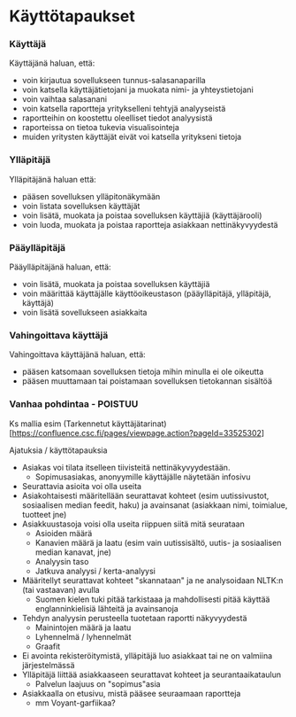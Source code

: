 # Käyttötapaukset

### Käyttäjä

Käyttäjänä haluan, että:
* voin kirjautua sovellukseen tunnus-salasanaparilla
* voin katsella käyttäjätietojani ja muokata nimi- ja yhteystietojani
* voin vaihtaa salasanani
* voin katsella raportteja yritykselleni tehtyjä analyyseistä
* raportteihin on koostettu oleelliset tiedot analyysistä
* raporteissa on tietoa tukevia visualisointeja
* muiden yritysten käyttäjät eivät voi katsella yritykseni tietoja 

### Ylläpitäjä

Ylläpitäjänä haluan että:
* pääsen sovelluksen ylläpitonäkymään
* voin listata sovelluksen käyttäjät
* voin lisätä, muokata ja poistaa sovelluksen käyttäjiä (käyttäjärooli)
* voin luoda, muokata ja poistaa raportteja asiakkaan nettinäkyvyydestä

### Pääylläpitäjä

Pääylläpitäjänä haluan, että:
* voin lisätä, muokata ja poistaa sovelluksen käyttäjiä
* voin määrittää käyttäjälle käyttöoikeustason (pääylläpitäjä, ylläpitäjä, käyttäjä)
* voin lisätä sovellukseen asiakkaita

### Vahingoittava käyttäjä

Vahingoittava käyttäjänä haluan, että:
* pääsen katsomaan sovelluksen tietoja mihin minulla ei ole oikeutta
* pääsen muuttamaan tai poistamaan sovelluksen tietokannan sisältöä


### Vanhaa pohdintaa - POISTUU

Ks mallia esim (Tarkennetut käyttäjätarinat)[https://confluence.csc.fi/pages/viewpage.action?pageId=33525302]

Ajatuksia / käyttötapauksia
* Asiakas voi tilata itselleen tiivisteitä nettinäkyvyydestään. 
    * Sopimusasiakas, anonyymille käyttäjälle näytetään infosivu
* Seurattavia asioita voi olla useita
* Asiakohtaisesti määritellään seurattavat kohteet (esim uutissivustot, sosiaalisen median feedit, haku) ja avainsanat (asiakkaan nimi, toimialue, tuotteet jne)
* Asiakkuustasoja voisi olla useita riippuen siitä mitä seurataan
    * Asioiden määrä
    * Kanavien määrä ja laatu (esim vain uutissisältö, uutis- ja sosiaalisen median kanavat, jne)
    * Analyysin taso
    * Jatkuva analyysi / kerta-analyysi
* Määritellyt seurattavat kohteet "skannataan" ja ne analysoidaan NLTK:n (tai vastaavan) avulla
    * Suomen kielen tuki pitää tarkistaaa ja mahdollisesti pitää käyttää englanninkielisiä lähteitä ja avainsanoja
* Tehdyn analyysin perusteella tuotetaan raportti näkyvyydestä
    * Mainintojen määrä ja laatu 
    * Lyhennelmä / lyhennelmät
    * Graafit
* Ei avointa rekisteröitymistä, ylläpitäjä luo asiakkaat tai ne on valmiina järjestelmässä 
* Ylläpitäjä liittää asiakkaaseen seurattavat kohteet ja seurantaaikataulun
    * Palvelun laajuus on "sopimus"asia
* Asiakkaalla on etusivu, mistä pääsee seuraamaan raportteja
    * mm Voyant-garfiikaa?